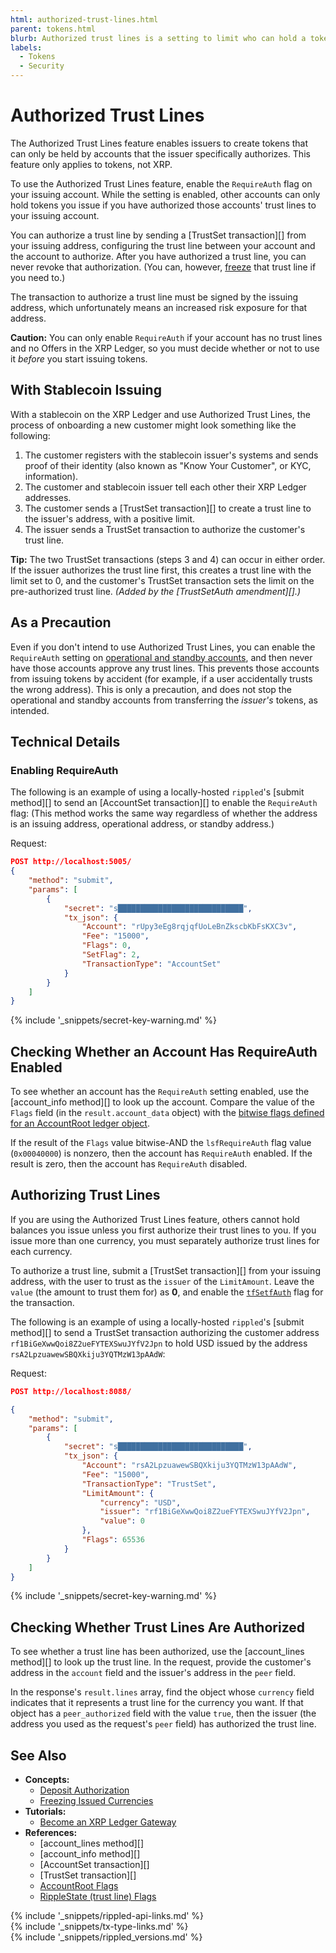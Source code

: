 ```yaml
---
html: authorized-trust-lines.html
parent: tokens.html
blurb: Authorized trust lines is a setting to limit who can hold a token.
labels:
  - Tokens
  - Security
---
```

# Authorized Trust Lines

The Authorized Trust Lines feature enables issuers to create tokens that can only be held by accounts that the issuer specifically authorizes. This feature only applies to tokens, not XRP.

To use the Authorized Trust Lines feature, enable the `RequireAuth` flag on your issuing account. While the setting is enabled, other accounts can only hold tokens you issue if you have authorized those accounts' trust lines to your issuing account.

You can authorize a trust line by sending a [TrustSet transaction][] from your issuing address, configuring the trust line between your account and the account to authorize. After you have authorized a trust line, you can never revoke that authorization. (You can, however, [freeze](freezes.html) that trust line if you need to.)

The transaction to authorize a trust line must be signed by the issuing address, which unfortunately means an increased risk exposure for that address.

**Caution:** You can only enable `RequireAuth` if your account has no trust lines and no Offers in the XRP Ledger, so you must decide whether or not to use it _before_ you start issuing tokens.

## With Stablecoin Issuing

With a stablecoin on the XRP Ledger and use Authorized Trust Lines, the process of onboarding a new customer might look something like the following:

1. The customer registers with the stablecoin issuer's systems and sends proof of their identity (also known as "Know Your Customer", or KYC, information).
2. The customer and stablecoin issuer tell each other their XRP Ledger addresses.
3. The customer sends a [TrustSet transaction][] to create a trust line to the issuer's address, with a positive limit.
4. The issuer sends a TrustSet transaction to authorize the customer's trust line.

**Tip:** The two TrustSet transactions (steps 3 and 4) can occur in either order. If the issuer authorizes the trust line first, this creates a trust line with the limit set to 0, and the customer's TrustSet transaction sets the limit on the pre-authorized trust line. _(Added by the [TrustSetAuth amendment][].)_

## As a Precaution

Even if you don't intend to use Authorized Trust Lines, you can enable the `RequireAuth` setting on [operational and standby accounts](issuing-and-operational-addresses.html), and then never have those accounts approve any trust lines. This prevents those accounts from issuing tokens by accident (for example, if a user accidentally trusts the wrong address). This is only a precaution, and does not stop the operational and standby accounts from transferring the _issuer's_ tokens, as intended.


## Technical Details
<!--{# TODO: split these off into one or more tutorials on using authorized trust lines, preferably with both JavaScript and Python code samples. #}-->

### Enabling RequireAuth

The following is an example of using a locally-hosted `rippled`'s [submit method][] to send an [AccountSet transaction][] to enable the `RequireAuth` flag: (This method works the same way regardless of whether the address is an issuing address, operational address, or standby address.)

Request:

```json
POST http://localhost:5005/
{
    "method": "submit",
    "params": [
        {
            "secret": "s████████████████████████████",
            "tx_json": {
                "Account": "rUpy3eEg8rqjqfUoLeBnZkscbKbFsKXC3v",
                "Fee": "15000",
                "Flags": 0,
                "SetFlag": 2,
                "TransactionType": "AccountSet"
            }
        }
    ]
}
```

{% include '_snippets/secret-key-warning.md' %}
<!--{#_ #}-->

## Checking Whether an Account Has RequireAuth Enabled

To see whether an account has the `RequireAuth` setting enabled, use the [account_info method][] to look up the account. Compare the value of the `Flags` field (in the `result.account_data` object) with the [bitwise flags defined for an AccountRoot ledger object](accountroot.html).

If the result of the `Flags` value bitwise-AND the `lsfRequireAuth` flag value (`0x00040000`) is nonzero, then the account has `RequireAuth` enabled. If the result is zero, then the account has `RequireAuth` disabled.

## Authorizing Trust Lines

If you are using the Authorized Trust Lines feature, others cannot hold balances you issue unless you first authorize their trust lines to you. If you issue more than one currency, you must separately authorize trust lines for each currency.

To authorize a trust line, submit a [TrustSet transaction][] from your issuing address, with the user to trust as the `issuer` of the `LimitAmount`. Leave the `value` (the amount to trust them for) as **0**, and enable the [`tfSetfAuth`](trustset.html#trustset-flags) flag for the transaction.

The following is an example of using a locally-hosted `rippled`'s [submit method][] to send a TrustSet transaction authorizing the customer address `rf1BiGeXwwQoi8Z2ueFYTEXSwuJYfV2Jpn` to hold USD issued by the address `rsA2LpzuawewSBQXkiju3YQTMzW13pAAdW`:

Request:

```json
POST http://localhost:8088/

{
    "method": "submit",
    "params": [
        {
            "secret": "s████████████████████████████",
            "tx_json": {
                "Account": "rsA2LpzuawewSBQXkiju3YQTMzW13pAAdW",
                "Fee": "15000",
                "TransactionType": "TrustSet",
                "LimitAmount": {
                    "currency": "USD",
                    "issuer": "rf1BiGeXwwQoi8Z2ueFYTEXSwuJYfV2Jpn",
                    "value": 0
                },
                "Flags": 65536
            }
        }
    ]
}
```

{% include '_snippets/secret-key-warning.md' %}
<!--{#_ #}-->

## Checking Whether Trust Lines Are Authorized

To see whether a trust line has been authorized, use the [account_lines method][] to look up the trust line. In the request, provide the customer's address in the `account` field and the issuer's address in the `peer` field.

In the response's `result.lines` array, find the object whose `currency` field indicates that it represents a trust line for the currency you want. If that object has a `peer_authorized` field with the value `true`, then the issuer (the address you used as the request's `peer` field) has authorized the trust line.


## See Also

- **Concepts:**
    - [Deposit Authorization](depositauth.html)
    - [Freezing Issued Currencies](freezes.html)
- **Tutorials:**
    - [Become an XRP Ledger Gateway](become-an-xrp-ledger-gateway.html)
- **References:**
    - [account_lines method][]
    - [account_info method][]
    - [AccountSet transaction][]
    - [TrustSet transaction][]
    - [AccountRoot Flags](accountroot.html#accountroot-flags)
    - [RippleState (trust line) Flags](ripplestate.html#ripplestate-flags)

<!--{# common link defs #}-->
{% include '_snippets/rippled-api-links.md' %}			
{% include '_snippets/tx-type-links.md' %}			
{% include '_snippets/rippled_versions.md' %}
